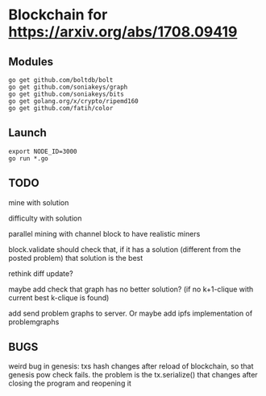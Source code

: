 # Blockchain for https://arxiv.org/abs/1708.09419

## Modules

```
go get github.com/boltdb/bolt
go get github.com/soniakeys/graph
go get github.com/soniakeys/bits
go get golang.org/x/crypto/ripemd160
go get github.com/fatih/color
```


## Launch

```
export NODE_ID=3000
go run *.go
```


## TODO

mine with solution

difficulty with solution

parallel mining with channel block to have realistic miners

block.validate should check that, if it has a solution (different from the posted problem) that solution is the best

rethink diff update?

maybe add check that graph has no better solution? (if no k+1-clique with current best k-clique is found)

add send problem graphs to server. Or maybe add ipfs implementation of problemgraphs

## BUGS
weird bug in genesis: txs hash changes after reload of blockchain, so that genesis pow check fails. the problem is the tx.serialize() that changes after closing the program and reopening it